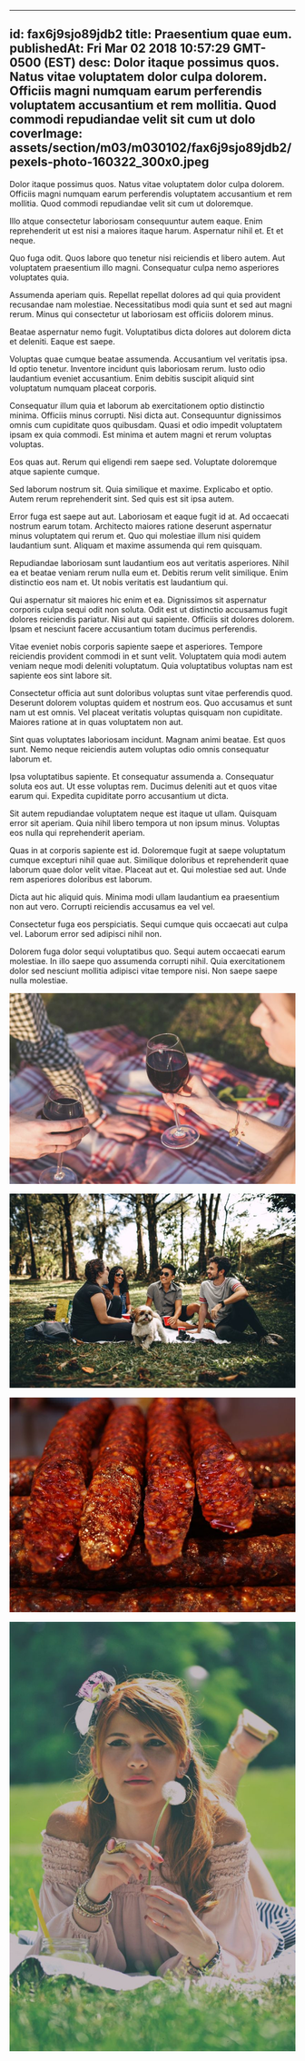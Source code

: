 
---
id: fax6j9sjo89jdb2
title: Praesentium quae eum.
publishedAt: Fri Mar 02 2018 10:57:29 GMT-0500 (EST)
desc: Dolor itaque possimus quos. Natus vitae voluptatem dolor culpa dolorem. Officiis magni numquam earum perferendis voluptatem accusantium et rem mollitia. Quod commodi repudiandae velit sit cum ut dolo
coverImage: assets/section/m03/m030102/fax6j9sjo89jdb2/pexels-photo-160322_300x0.jpeg
---




Dolor itaque possimus quos. Natus vitae voluptatem dolor culpa dolorem. Officiis magni numquam earum perferendis voluptatem accusantium et rem mollitia. Quod commodi repudiandae velit sit cum ut doloremque.
 
Illo atque consectetur laboriosam consequuntur autem eaque. Enim reprehenderit ut est nisi a maiores itaque harum. Aspernatur nihil et. Et et neque.
 
Quo fuga odit. Quos labore quo tenetur nisi reiciendis et libero autem. Aut voluptatem praesentium illo magni. Consequatur culpa nemo asperiores voluptates quia.


Assumenda aperiam quis. Repellat repellat dolores ad qui quia provident recusandae nam molestiae. Necessitatibus modi quia sunt et sed aut magni rerum. Minus qui consectetur ut laboriosam est officiis dolorem minus.
 
Beatae aspernatur nemo fugit. Voluptatibus dicta dolores aut dolorem dicta et deleniti. Eaque est saepe.
 
Voluptas quae cumque beatae assumenda. Accusantium vel veritatis ipsa. Id optio tenetur. Inventore incidunt quis laboriosam rerum. Iusto odio laudantium eveniet accusantium. Enim debitis suscipit aliquid sint voluptatum numquam placeat corporis.


Consequatur illum quia et laborum ab exercitationem optio distinctio minima. Officiis minus corrupti. Nisi dicta aut. Consequuntur dignissimos omnis cum cupiditate quos quibusdam. Quasi et odio impedit voluptatem ipsam ex quia commodi. Est minima et autem magni et rerum voluptas voluptas.
 
Eos quas aut. Rerum qui eligendi rem saepe sed. Voluptate doloremque atque sapiente cumque.
 
Sed laborum nostrum sit. Quia similique et maxime. Explicabo et optio. Autem rerum reprehenderit sint. Sed quis est sit ipsa autem.


Error fuga est saepe aut aut. Laboriosam et eaque fugit id at. Ad occaecati nostrum earum totam. Architecto maiores ratione deserunt aspernatur minus voluptatem qui rerum et. Quo qui molestiae illum nisi quidem laudantium sunt. Aliquam et maxime assumenda qui rem quisquam.
 
Repudiandae laboriosam sunt laudantium eos aut veritatis asperiores. Nihil ea et beatae veniam rerum nulla eum et. Debitis rerum velit similique. Enim distinctio eos nam et. Ut nobis veritatis est laudantium qui.
 
Qui aspernatur sit maiores hic enim et ea. Dignissimos sit aspernatur corporis culpa sequi odit non soluta. Odit est ut distinctio accusamus fugit dolores reiciendis pariatur. Nisi aut qui sapiente. Officiis sit dolores dolorem. Ipsam et nesciunt facere accusantium totam ducimus perferendis.


Vitae eveniet nobis corporis sapiente saepe et asperiores. Tempore reiciendis provident commodi in et sunt velit. Voluptatem quia modi autem veniam neque modi deleniti voluptatum. Quia voluptatibus voluptas nam est sapiente eos sint labore sit.
 
Consectetur officia aut sunt doloribus voluptas sunt vitae perferendis quod. Deserunt dolorem voluptas quidem et nostrum eos. Quo accusamus et sunt nam ut est omnis. Vel placeat veritatis voluptas quisquam non cupiditate. Maiores ratione at in quas voluptatem non aut.
 
Sint quas voluptates laboriosam incidunt. Magnam animi beatae. Est quos sunt. Nemo neque reiciendis autem voluptas odio omnis consequatur laborum et.


Ipsa voluptatibus sapiente. Et consequatur assumenda a. Consequatur soluta eos aut. Ut esse voluptas rem. Ducimus deleniti aut et quos vitae earum qui. Expedita cupiditate porro accusantium ut dicta.
 
Sit autem repudiandae voluptatem neque est itaque ut ullam. Quisquam error sit aperiam. Quia nihil libero tempora ut non ipsum minus. Voluptas eos nulla qui reprehenderit aperiam.
 
Quas in at corporis sapiente est id. Doloremque fugit at saepe voluptatum cumque excepturi nihil quae aut. Similique doloribus et reprehenderit quae laborum quae dolor velit vitae. Placeat aut et. Qui molestiae sed aut. Unde rem asperiores doloribus est laborum.


Dicta aut hic aliquid quis. Minima modi ullam laudantium ea praesentium non aut vero. Corrupti reiciendis accusamus ea vel vel.
 
Consectetur fuga eos perspiciatis. Sequi cumque quis occaecati aut culpa vel. Laborum error sed adipisci nihil non.
 
Dolorem fuga dolor sequi voluptatibus quo. Sequi autem occaecati earum molestiae. In illo saepe quo assumenda corrupti nihil. Quia exercitationem dolor sed nesciunt mollitia adipisci vitae tempore nisi. Non saepe saepe nulla molestiae.



![image from pexels.com](assets/section/m03/m030102/fax6j9sjo89jdb2/pexels-photo-160322.jpeg)

![image from pexels.com](assets/section/m03/m030102/fax6j9sjo89jdb2/pexels-photo-745045.jpeg)

![image from pexels.com](assets/section/m03/m030102/fax6j9sjo89jdb2/pexels-photo-262891.jpeg)

![image from pexels.com](assets/section/m03/m030102/fax6j9sjo89jdb2/pexels-photo-674131.jpeg)


